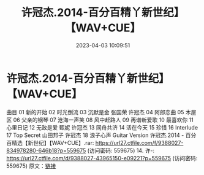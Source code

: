 ﻿---
title: 许冠杰.2014-百分百精丫新世纪】【WAV+CUE】
date: 2023-04-03 10:09:51
categories: WAV车载音乐、镜像
tags: 华语中文
---
# 许冠杰.2014-百分百精丫新世纪】【WAV+CUE】

曲目
01 新的开始
02 时光倒流
03 沉默是金 张国荣 许冠杰
04 阿郎恋曲
05 木屋区
06 父亲的钢琴
07 沧海一声笑
08 风中赶路人
09 再谱新爱歌
10 最喜欢你
11 心里日记
12 无敌是爱 甄妮 许冠杰
13 同舟共济
14 活在今天
15 珍惜
16 InterIude
17 Top Secret 山田邦子 许冠杰
18 浪子心声 Guitar Version
许冠杰.2014 - 百分百精选【新世纪】【WAV+CUE】.rar: https://url27.ctfile.com/f/9388027-834978280-646b18?p=559675
(访问密码: 559675)
14. 许-: https://url27.ctfile.com/d/9388027-43965150-e09221?p=559675
(访问密码: 559675)
原文：[链接](https://blog.sina.com.cn/s/blog_1647c7e760103119z.html)